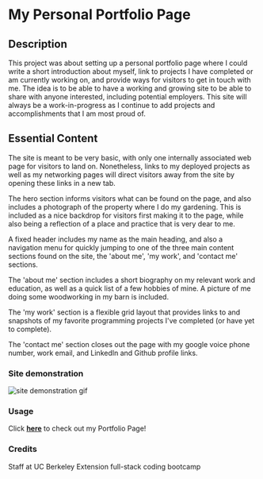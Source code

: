 # My Personal Portfolio Page


## Description

This project was about setting up a personal portfolio page where I could write a short introduction about myself, link to projects I have completed or am currently working on, and provide ways for visitors to get in touch with me. The idea is to be able to have a working and growing site to be able to share with anyone interested, including potential employers. This site will always be a work-in-progress as I continue to add projects and accomplishments that I am most proud of.


## Essential Content

The site is meant to be very basic, with only one internally associated web page for visitors to land on. Nonetheless, links to my deployed projects as well as my networking pages will direct visitors away from the site by opening these links in a new tab. 

The hero section informs visitors what can be found on the page, and also includes a photograph of the property where I do my gardening. This is included as a nice backdrop for visitors first making it to the page, while also being a reflection of a place and practice that is very dear to me. 

A fixed header includes my name as the main heading, and also a navigation menu for quickly jumping to one of the three main content sections found on the site, the 'about me', 'my work', and 'contact me' sections. 

The 'about me' section includes a short biography on my relevant work and education, as well as a quick list of a few hobbies of mine. A picture of me doing some woodworking in my barn is included. 

The 'my work' section is a flexible grid layout that provides links to and snapshots of my favorite programming projects I've completed (or have yet to complete). 

The 'contact me' section closes out the page with my google voice phone number, work email, and LinkedIn and Github profile links. 

### Site demonstration

![site demonstration gif](./assets/images/portfolio-page-readme-gif.gif)

### Usage

Click <a href="https://jkwalsh127.github.io/my-portfolio-page/" target="_blank">**here**</a> to check out my Portfolio Page!


### Credits

Staff at UC Berkeley Extension full-stack coding bootcamp